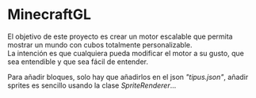 # MinecraftGL
El objetivo de este proyecto es crear un motor escalable que permita mostrar un mundo con cubos totalmente personalizable.<br>
La intención es que cualquiera pueda modificar el motor a su gusto, que sea entendible y que sea fácil de entender.

Para añadir bloques, solo hay que añadirlos en el json <i>"tipus.json"</i>, añadir sprites es sencillo usando la clase <i>SpriteRenderer</i>...
